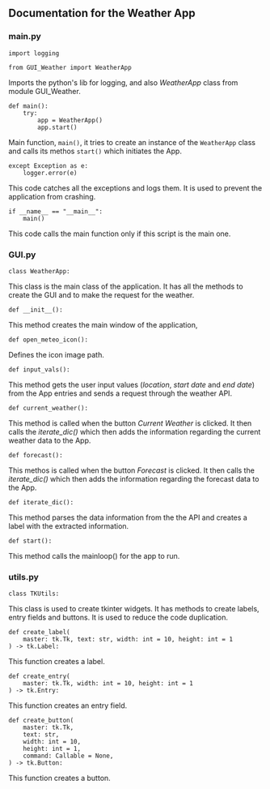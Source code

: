 ## Documentation for the Weather App

### main.py

```
import logging

from GUI_Weather import WeatherApp
```

Imports the python's lib for logging, and also _WeatherApp_ class from module GUI_Weather.

```
def main():
    try:
        app = WeatherApp()
        app.start()
```

Main function, `main()`, it tries to create an instance of the `WeatherApp` class and calls its methos `start()` which initiates the App.

```
except Exception as e:
    logger.error(e)
```

This code catches all the exceptions and logs them. It is used to prevent the application from crashing.

```
if __name__ == "__main__":
    main()
```
This code calls the main function only if this script is the main one.


### GUI.py
```
class WeatherApp:
```
This class is the main class of the application. It has all the methods to create the GUI and to make the request for the weather.

```
def __init__():
```
This method creates the main window of the application,

```
def open_meteo_icon():
```
Defines the icon image path.

```
def input_vals():
```

This method gets the user input values (_location_, _start date_ and _end date_) from the App entries and sends a request through the weather API.

```
def current_weather():
```

This method is called when the button _Current Weather_ is clicked. It then calls the _iterate_dic()_ which then adds the information regarding the current weather data to the App.

```
def forecast():
```

This methos is called when the button _Forecast_ is clicked. It then calls the _iterate_dic()_ which then adds the information regarding the forecast data to the App.

```
def iterate_dic():
```

This method parses the data information from the the API and creates a label with the extracted information.

```
def start():
```
This method calls the mainloop() for the app to run.


### utils.py

```
class TKUtils:

```


This class is used to create tkinter widgets. It has methods to create labels, entry fields and buttons. 
It is used to reduce the code duplication.

```
def create_label(
    master: tk.Tk, text: str, width: int = 10, height: int = 1
) -> tk.Label:
```

This function creates a label.

```
def create_entry(
    master: tk.Tk, width: int = 10, height: int = 1
) -> tk.Entry:
```

This function creates an entry field.

```
def create_button(
    master: tk.Tk,
    text: str,
    width: int = 10,
    height: int = 1,
    command: Callable = None,
) -> tk.Button:
```

This function creates a button.